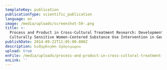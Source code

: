 ```yaml
---
templateKey: publication
publicationType: scientific_publication
language: en
image: /media/uploads/screenshot-59-.png
title: >-
  Process and Product in Cross-Cultural Treatment Research: Development of a
  Culturally Sensitive Women-Centered Substance Use Intervention in Georgia
publishDate: 2014-09-22T11:05:00.000Z
description: სამეცნიერო პუბლიკაცია
upload: true
enFile: /media/uploads/process-and-product-in-cross-cultural-treatment-research.pdf
enLink: ''
---
```


